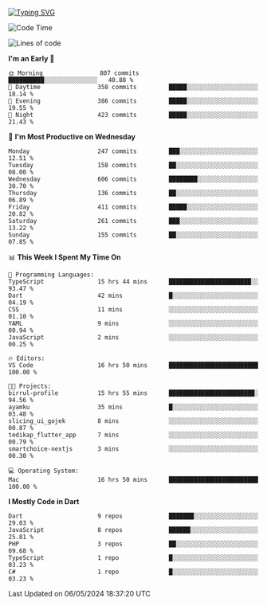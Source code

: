 
<a href="https://git.io/typing-svg"><img src="https://readme-typing-svg.demolab.com?font=Source+Code+Pro&pause=1000&random=false&width=435&lines=Hey+%F0%9F%A5%B6+iam+Yaskraz" alt="Typing SVG" /></a>
<!--START_SECTION:waka-->
![Code Time](http://img.shields.io/badge/Code%20Time-254%20hrs%206%20mins-blue)

![Lines of code](https://img.shields.io/badge/From%20Hello%20World%20I%27ve%20Written-735.1%20thousand%20lines%20of%20code-blue)

**I'm an Early 🐤** 

```text
🌞 Morning                807 commits         ██████████░░░░░░░░░░░░░░░   40.88 % 
🌆 Daytime                358 commits         █████░░░░░░░░░░░░░░░░░░░░   18.14 % 
🌃 Evening                386 commits         █████░░░░░░░░░░░░░░░░░░░░   19.55 % 
🌙 Night                  423 commits         █████░░░░░░░░░░░░░░░░░░░░   21.43 % 
```
📅 **I'm Most Productive on Wednesday** 

```text
Monday                   247 commits         ███░░░░░░░░░░░░░░░░░░░░░░   12.51 % 
Tuesday                  158 commits         ██░░░░░░░░░░░░░░░░░░░░░░░   08.00 % 
Wednesday                606 commits         ████████░░░░░░░░░░░░░░░░░   30.70 % 
Thursday                 136 commits         ██░░░░░░░░░░░░░░░░░░░░░░░   06.89 % 
Friday                   411 commits         █████░░░░░░░░░░░░░░░░░░░░   20.82 % 
Saturday                 261 commits         ███░░░░░░░░░░░░░░░░░░░░░░   13.22 % 
Sunday                   155 commits         ██░░░░░░░░░░░░░░░░░░░░░░░   07.85 % 
```


📊 **This Week I Spent My Time On** 

```text
💬 Programming Languages: 
TypeScript               15 hrs 44 mins      ███████████████████████░░   93.47 % 
Dart                     42 mins             █░░░░░░░░░░░░░░░░░░░░░░░░   04.19 % 
CSS                      11 mins             ░░░░░░░░░░░░░░░░░░░░░░░░░   01.10 % 
YAML                     9 mins              ░░░░░░░░░░░░░░░░░░░░░░░░░   00.94 % 
JavaScript               2 mins              ░░░░░░░░░░░░░░░░░░░░░░░░░   00.25 % 

🔥 Editors: 
VS Code                  16 hrs 50 mins      █████████████████████████   100.00 % 

🐱‍💻 Projects: 
birrul-profile           15 hrs 55 mins      ████████████████████████░   94.56 % 
ayamku                   35 mins             █░░░░░░░░░░░░░░░░░░░░░░░░   03.48 % 
slicing_ui_gojek         8 mins              ░░░░░░░░░░░░░░░░░░░░░░░░░   00.87 % 
tedikap_flutter_app      7 mins              ░░░░░░░░░░░░░░░░░░░░░░░░░   00.79 % 
smartchoice-nextjs       3 mins              ░░░░░░░░░░░░░░░░░░░░░░░░░   00.30 % 

💻 Operating System: 
Mac                      16 hrs 50 mins      █████████████████████████   100.00 % 
```

**I Mostly Code in Dart** 

```text
Dart                     9 repos             ███████░░░░░░░░░░░░░░░░░░   29.03 % 
JavaScript               8 repos             ██████░░░░░░░░░░░░░░░░░░░   25.81 % 
PHP                      3 repos             ██░░░░░░░░░░░░░░░░░░░░░░░   09.68 % 
TypeScript               1 repo              █░░░░░░░░░░░░░░░░░░░░░░░░   03.23 % 
C#                       1 repo              █░░░░░░░░░░░░░░░░░░░░░░░░   03.23 % 
```




 Last Updated on 06/05/2024 18:37:20 UTC
<!--END_SECTION:waka-->
